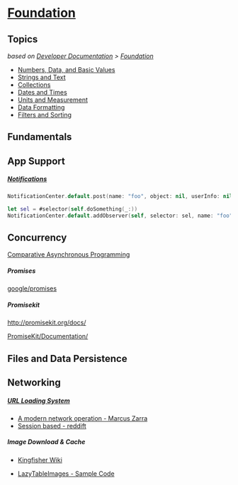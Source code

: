 # [Foundation](https://developer.apple.com/documentation/foundation)

## Topics
*based on [Developer Documentation](https://developer.apple.com/documentation) > [Foundation](https://developer.apple.com/documentation/foundation)* 
- [Numbers, Data, and Basic Values](https://developer.apple.com/documentation/foundation/numbers_data_and_basic_values)
- [Strings and Text](https://developer.apple.com/documentation/foundation/strings_and_text)
- [Collections](https://developer.apple.com/documentation/foundation/collections)
- [Dates and Times](https://developer.apple.com/documentation/foundation/dates_and_times)
- [Units and Measurement](https://developer.apple.com/documentation/foundation/units_and_measurement)
- [Data Formatting](https://developer.apple.com/documentation/foundation/data_formatting)
- [Filters and Sorting](https://developer.apple.com/documentation/foundation/filters_and_sorting)

## Fundamentals

## App Support

##### [Notifications](https://developer.apple.com/documentation/foundation/notifications)

```swift
NotificationCenter.default.post(name: "foo", object: nil, userInfo: nil)

let sel = #selector(self.doSomething(_:))
NotificationCenter.default.addObserver(self, selector: sel, name: "foo", object: nil)
```

## Concurrency

[Comparative Asynchronous Programming](https://ashfurrow.com/blog/comparative-asynchronous-programming/)


##### Promises

[google/promises](https://github.com/google/promises/blob/master/g3doc/index.md)

##### Promisekit

http://promisekit.org/docs/

[PromiseKit/Documentation/](https://github.com/mxcl/PromiseKit/tree/master/Documentation)


## Files and Data Persistence

## Networking

##### [URL Loading System](https://developer.apple.com/documentation/foundation/url_loading_system)

- [A modern network operation - Marcus Zarra](http://www.cimgf.com/2016/01/28/a-modern-network-operation/)
- [Session based - reddift](https://github.com/sonsongithub/reddift/tree/master/framework/Network)

##### Image Download & Cache

- [Kingfisher Wiki](https://github.com/onevcat/Kingfisher/wiki)

- [LazyTableImages - Sample Code](https://developer.apple.com/library/content/samplecode/LazyTableImages/Introduction/Intro.html#//apple_ref/doc/uid/DTS40009394)
